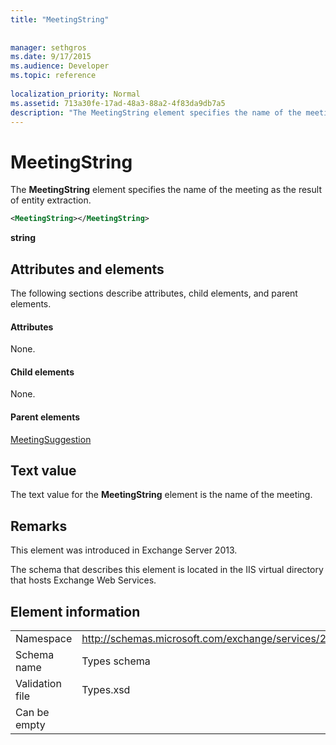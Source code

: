 ```yaml
---
title: "MeetingString"
 
 
manager: sethgros
ms.date: 9/17/2015
ms.audience: Developer
ms.topic: reference
 
localization_priority: Normal
ms.assetid: 713a30fe-17ad-48a3-88a2-4f83da9db7a5
description: "The MeetingString element specifies the name of the meeting as the result of entity extraction."
---
```


# MeetingString

The **MeetingString** element specifies the name of the meeting as the result of entity extraction. 
  
```XML
<MeetingString></MeetingString>
```

 **string**
## Attributes and elements

The following sections describe attributes, child elements, and parent elements.
  
#### Attributes

None.
  
#### Child elements

None.
  
#### Parent elements

[MeetingSuggestion](meetingsuggestion.md)
  
## Text value

The text value for the **MeetingString** element is the name of the meeting. 
  
## Remarks

This element was introduced in Exchange Server 2013.
  
The schema that describes this element is located in the IIS virtual directory that hosts Exchange Web Services.
  
## Element information

|||
|:-----|:-----|
|Namespace  <br/> |http://schemas.microsoft.com/exchange/services/2006/types  <br/> |
|Schema name  <br/> |Types schema  <br/> |
|Validation file  <br/> |Types.xsd  <br/> |
|Can be empty  <br/> ||
   


